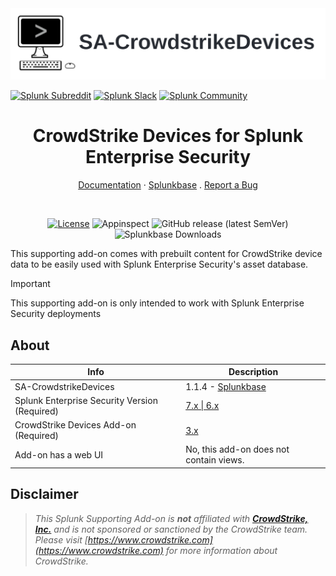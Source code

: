 
<picture>
  <source media="(prefers-color-scheme: dark)" srcset="docs/static/hero.webp">
  <source media="(prefers-color-scheme: light)" srcset="docs/static/hero.webp">
  <img alt="SA-CrowdstrikeDevices" src="docs/static/hero.webp">
</picture>

[![Splunk Subreddit](https://img.shields.io/badge/-r%2FSplunk-white?logo=reddit&labelColor=gray&link=https%3A%2F%2Freddit.com%2Fr%2FSplunk)](https://www.reddit.com/r/Splunk/)
[![Splunk Slack](https://img.shields.io/badge/splunk--usergroups-white?logo=slack&labelColor=gray&link=https%3A%2F%2Fsplk.it%2Fslack)](https://splk.it/slack)
[![Splunk Community](https://img.shields.io/badge/Splunk%20Community-white?style=gray&logo=splunk&logoColor=whitte&labelColor=gray)](https://community.splunk.com/)


<div align="center">

  <h1>CrowdStrike Devices for Splunk Enterprise Security</h1>

  <a href="https://splunk.github.io/SA-CrowdstrikeDevices/">Documentation</a>
  ·
  <a href="https://splunkbase.splunk.com/app/6573">Splunkbase</a>
  .
  <a href="https://github.com/splunk/SA-CrowdstrikeDevices/issues/">Report a Bug</a>

  <br>

  [![License](https://img.shields.io/badge/License-Splunk%20General%20Terms-ce0070)](https://www.splunk.com/en_us/legal/splunk-general-terms.html)
  ![Appinspect](https://github.com/splunk/SA-CrowdstrikeDevices/actions/workflows/appinspect.yml/badge.svg)
  ![GitHub release (latest SemVer)](https://img.shields.io/github/v/release/splunk/SA-CrowdstrikeDevices)
  ![Splunkbase Downloads](https://img.shields.io/endpoint?color=%23&url=https%3A%2F%2Fsplunkbasebadge.livehybrid.com%2Fv1%2Fdownloads%2F6573)
  
</div>

This supporting add-on comes with prebuilt content for CrowdStrike device data to be easily used with Splunk Enterprise Security's asset database.

> [!IMPORTANT]
> This supporting add-on is only intended to work with Splunk Enterprise Security deployments

## About

Info | Description
------|----------
SA-CrowdstrikeDevices | 1.1.4 - [Splunkbase](https://splunkbase.splunk.com/app/6573/) 
Splunk Enterprise Security Version (Required) | [7.x \| 6.x](https://splunkbase.splunk.com/app/263)
CrowdStrike Devices Add-on (Required) | [3.x](https://splunkbase.splunk.com/app/5570)
Add-on has a web UI | No, this add-on does not contain views.

## Disclaimer

> *This Splunk Supporting Add-on is __not__ affiliated with [__CrowdStrike, Inc.__](https://www.crowdstrike.com) and is not sponsored or sanctioned by the CrowdStrike team. Please visit [https://www.crowdstrike.com](https://www.crowdstrike.com) for more information about CrowdStrike.*
